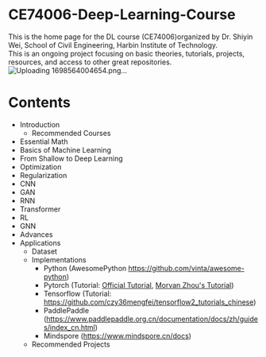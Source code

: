 # CE74006-Deep-Learning-Course
This is the home page for the DL course (CE74006)organized by Dr. Shiyin Wei, School of Civil Engineering, Harbin Institute of Technology.  
This is an ongoing project focusing on basic theories, tutorials, projects, resources, and access to other great repositories. 
![Uploading 1698564004654.png…]()

# Contents
* Introduction
    * Recommended Courses
* Essential Math
* Basics of Machine Learning
* From Shallow to Deep Learning
* Optimization
* Regularization
* CNN
* GAN
* RNN
* Transformer
* RL
* GNN
* Advances
* Applications
    * Dataset
    * Implementations
        * Python (AwesomePython https://github.com/vinta/awesome-python)
        * Pytorch (Tutorial: [Official Tutorial](https://github.com/pytorch/tutorials),
            [Morvan Zhou's Tutorial](https://github.com/MorvanZhou/PyTorch-Tutorial))
        * Tensorflow (Tutorial: https://github.com/czy36mengfei/tensorflow2_tutorials_chinese)
        * PaddlePaddle (https://www.paddlepaddle.org.cn/documentation/docs/zh/guides/index_cn.html)
        * Mindspore (https://www.mindspore.cn/docs)
    *  Recommended Projects

  
